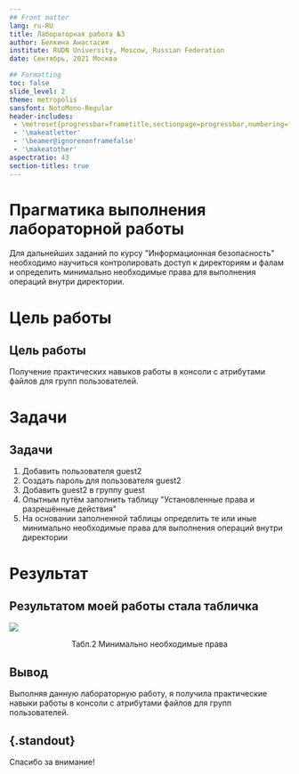 ```yaml
---
## Front matter
lang: ru-RU
title: Лабораторная работа №3
author: Белкина Анастасия
institute: RUDN University, Moscow, Russian Federation
date: Сентябрь, 2021 Москва

## Formatting
toc: false
slide_level: 2
theme: metropolis
sansfont: NotoMono-Regular
header-includes: 
 - \metroset{progressbar=frametitle,sectionpage=progressbar,numbering=fraction}
 - '\makeatletter'
 - '\beamer@ignorenonframefalse'
 - '\makeatother'
aspectratio: 43
section-titles: true
---
```


# Прагматика выполнения лабораторной работы

Для дальнейших заданий по курсу "Информационная безопасность" необходимо научиться контролировать доступ к директориям и фалам и определить минимально необходимые права для выполнения операций внутри директории.

# Цель работы

## Цель работы

Получение практических навыков работы в консоли с атрибутами файлов для групп пользователей.

# Задачи

## Задачи

1. Добавить пользователя guest2
2. Создать пароль для пользователя guest2
3. Добавить guest2 в группу guest
4. Опытным путём заполнить таблицу "Установленные права и разрешённые действия"
5. На основании заполненной таблицы определить те или иные минимально необходимые права для выполнения операций внутри директории

# Результат

## Результатом моей работы стала табличка

![](t3.png)
<center>Табл.2 Минимально необходимые права</center>

## Вывод

Выполняя данную лабораторную работу, я получила практические навыки работы в консоли с атрибутами файлов для групп пользователей.

## {.standout}

Спасибо за внимание!
